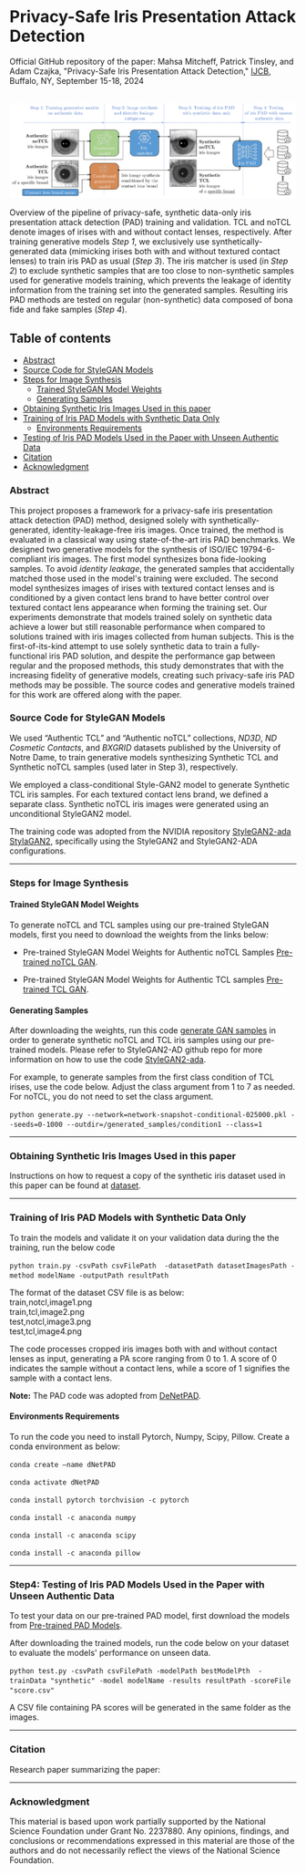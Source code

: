 # Privacy-Safe Iris Presentation Attack Detection #
Official GitHub repository of the paper: Mahsa Mitcheff, Patrick Tinsley, and Adam Czajka, "Privacy-Safe Iris Presentation Attack Detection," [IJCB](https://ijcb2024.ieee-biometrics.org), Buffalo, NY, September 15-18, 2024
<br><br>

![pipiline](https://github.com/CVRL/PrivacySafeIrisPAD/blob/main/pipiline.png)

Overview of the pipeline of privacy-safe, synthetic data-only iris presentation attack detection (PAD) training and validation. TCL and noTCL denote images of irises with and without contact lenses, respectively. After training generative models *Step 1*, we exclusively use synthetically-generated data (mimicking irises both with and without textured contact lenses) to train iris PAD as usual (*Step 3*). The iris matcher is used (in *Step 2*) to exclude synthetic samples that are too close to non-synthetic samples used for generative models training, which prevents the leakage of identity information from the training set into the generated samples. Resulting iris PAD methods are tested on regular (non-synthetic) data composed of bona fide and fake samples (*Step 4*).

## Table of contents
* [Abstract](#abstract)
* [Source Code for StyleGAN Models](#gan-code)
* [Steps for Image Synthesis](#gan-synthesizing)
    * [Trained StyleGAN Model Weights](#gan-weights)
    * [Generating Samples](#gan-samples)
* [Obtaining Synthetic Iris Images Used in this paper](#samples)
* [Training of Iris PAD Models with Synthetic Data Only](#pad-tarining)
  * [Environments Requirements](#requirements)
* [Testing of Iris PAD Models Used in the Paper with Unseen Authentic Data](#pad-testing)
* [Citation](#citation)
* [Acknowledgment](#acknowledgment)

<a name="abstract"/></a>
### Abstract

This project proposes a framework for a privacy-safe iris presentation attack detection (PAD) method, designed solely with synthetically-generated, identity-leakage-free iris images. Once trained, the method is evaluated in a classical way using state-of-the-art iris PAD benchmarks. We designed two generative models for the synthesis of ISO/IEC 19794-6-compliant iris images. The first model synthesizes bona fide-looking samples. To avoid *identity leakage*, the generated samples that accidentally matched those used in the model's training were excluded. The second model synthesizes images of irises with textured contact lenses and is conditioned by a given contact lens brand to have better control over textured contact lens appearance when forming the training set. Our experiments demonstrate that models trained solely on synthetic data achieve a lower but still reasonable performance when compared to solutions trained with iris images collected from human subjects. This is the first-of-its-kind attempt to use solely synthetic data to train a fully-functional iris PAD solution, and despite the performance gap between regular and the proposed methods, this study demonstrates that with the increasing fidelity of generative models, creating such privacy-safe iris PAD methods may be possible. The source codes and generative models trained for this work are offered along with the paper.

<a name="gan-code"/></a>
### Source Code for StyleGAN Models

We used “Authentic TCL” and “Authentic noTCL” collections, *ND3D*, *ND Cosmetic Contacts*, and *BXGRID* datasets published by the University of Notre Dame, to train generative models synthesizing Synthetic TCL and Synthetic noTCL samples (used later in Step 3), respectively. 

We employed a class-conditional Style-GAN2 model to generate Synthetic TCL iris samples. For each textured contact lens brand, we defined a separate class. Synthetic noTCL iris images were generated using an unconditional StyleGAN2 model. 

The training code was adopted from the NVIDIA repository [StyleGAN2-ada](https://github.com/NVlabs/stylegan2-ada-pytorch) [StylaGAN2](https://github.com/NVlabs/stylegan2?tab=readme-ov-file), specifically using the StyleGAN2 and StyleGAN2-ADA configurations. 

___________________________________________________________________________________________

<a name="gan-synthesizing"/></a>
### Steps for Image Synthesis

<a name="gan-weights"/></a>
#### Trained StyleGAN Model Weights

To generate noTCL and TCL samples using our pre-trained StyleGAN models, first you need to download the weights from the links below:

- Pre-trained StyleGAN Model Weights for Authentic noTCL Samples [Pre-trained noTCL GAN](https://notredame.box.com/s/oe1ez0hu3tn0x93meujlk7epsjsskfbp). 

- Pre-trained StyleGAN Model Weights for Authentic TCL samples [Pre-trained TCL GAN](https://notredame.app.box.com/file/1613090265358?s=v3kg037hy05luyui4a8emqrzqs1522k7).

<a name="gan-samples"/></a>
#### Generating Samples
After downloading the weights, run this code [generate GAN samples](https://github.com/NVlabs/stylegan2-ada-pytorch/blob/main/generate.py) in order to generate synthetic noTCL and TCL iris samples using our pre-trained models. Please refer to StyleGAN2-AD github repo for more information on how to use the code [StyleGAN2-ada](https://github.com/NVlabs/stylegan2-ada-pytorch/tree/main).

For example, to generate samples from the first class condition of TCL irises, use the code below. Adjust the class argument from 1 to 7 as needed. For noTCL, you do not need to set the class argument.

```python generate.py --network=network-snapshot-conditional-025000.pkl --seeds=0-1000 --outdir=/generated_samples/condition1 --class=1``` 
  
___________________________________________________________________________________________

<a name="samples"/></a>
### Obtaining Synthetic Iris Images Used in this paper
Instructions on how to request a copy of the synthetic iris dataset used in this paper can be found at [dataset](https://notredame.app.box.com/folder/258825225412).

___________________________________________________________________________________________

<a name="pad-tarining"/></a>
### Training of Iris PAD Models with Synthetic Data Only

To train the models and validate it on your validation data during the the training, run the below code 

```python train.py -csvPath csvFilePath  -datasetPath datasetImagesPath -method modelName -outputPath resultPath```

The format of the dataset CSV file is as below:
<br>train,notcl,image1.png
<br>train,tcl,image2.png
<br>test,notcl,image3.png
<br>test,tcl,image4.png

The code processes cropped iris images both with and without contact lenses as input, generating a PA score ranging from 0 to 1. A score of 0 indicates the sample without a contact lens, while a score of 1 signifies the sample with a contact lens.

**Note:** The PAD code was adopted from [DeNetPAD](https://github.com/iPRoBe-lab/D-NetPAD/tree/master).

<a name="requirements"/></a>
#### Environments Requirements
To run the code you need to install Pytorch, Numpy, Scipy, Pillow. Create a conda environment as below: 

```conda create —name dNetPAD```

```conda activate dNetPAD```

```conda install pytorch torchvision -c pytorch```

```conda install -c anaconda numpy``` 

```conda install -c anaconda scipy```

```conda install -c anaconda pillow``` 

___________________________________________________________________________________________

<a name="pad-testing"/></a>
### Step4: Testing of Iris PAD Models Used in the Paper with Unseen Authentic Data
To test your data on our pre-trained PAD model, first download the models from [Pre-trained PAD Models](https://notredame.app.box.com/folder/278643866297).

After downloading the trained models, run the code below on your dataset to evaluate the models' performance on unseen data.

```python test.py -csvPath csvFilePath -modelPath bestModelPth  -trainData "synthetic" -model modelName -results resultPath -scoreFile "score.csv"```

A CSV file containing PA scores will be generated in the same folder as the images.

___________________________________________________________________________________________

<a name="citation"/></a>
### Citation

Research paper summarizing the paper:

___________________________________________________________________________________________

<a name="acknowledgment"/></a>
### Acknowledgment
This material is based upon work partially supported by the National Science Foundation under Grant No. 2237880. Any opinions, findings, and conclusions
or recommendations expressed in this material are those of the authors and do not necessarily reflect the views of the National Science Foundation.


